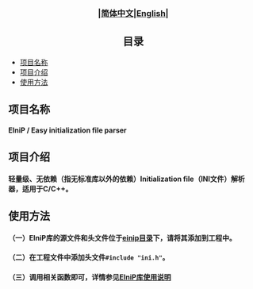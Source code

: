 ### <div align="center">|[简体中文](README.md)|[English](doc/en/README_en.md)|</div>

## <div align="center">目录</div> 
- [项目名称](#项目名称)
- [项目介绍](#项目介绍)
- [使用方法](#使用方法)
       
## 项目名称 
#### EIniP / Easy initialization file parser 

## 项目介绍
#### 轻量级、无依赖（指无标准库以外的依赖）Initialization file（INI文件）解析器，适用于C/C++。
 
## 使用方法
#### （一）EIniP库的源文件和头文件位于[einip目录](einip)下，请将其添加到工程中。
#### （二）在工程文件中添加头文件```#include "ini.h"```。
#### （三）调用相关函数即可，详情参见[EIniP库使用说明](doc/cn/EIniP.md)